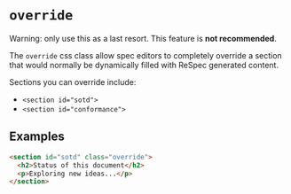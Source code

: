 # `override`

Warning: only use this as a last resort. This feature is **not recommended**.

The `override` css class allow spec editors to completely override a section that would normally be dynamically filled with ReSpec generated content.

Sections you can override include:

- `<section id="sotd">`
- `<section id="conformance">`

## Examples

```html
<section id="sotd" class="override">
  <h2>Status of this document</h2>
  <p>Exploring new ideas...</p>
</section>
```
